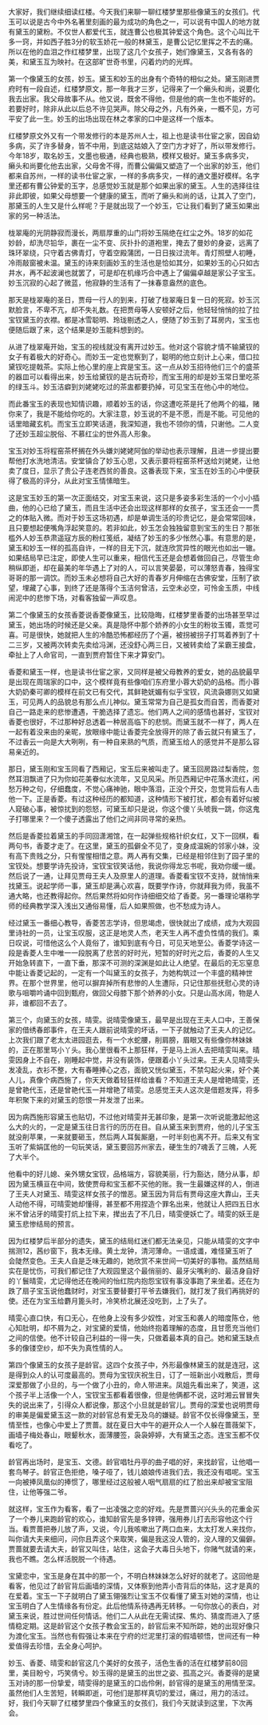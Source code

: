 
大家好，我们继续细读红楼。今天我们来聊一聊红楼梦里那些像黛玉的女孩们。代玉可以说是古今中外名著里刻画的最为成功的角色之一，可以说有中国人的地方就有黛玉的黛粉。不仅世人都爱代玉，就连曹公也极其钟爱这个角色。这个心叫比干多一窍，并如西子胜3分的软玉娇花一般的林黛玉，是曹公记忆里挥之不去的痛。所以在他的血泪之作红楼梦里，出现了这几个女孩子，她们像黛玉，又各有各的美，和黛玉互为映衬。在这部旷世奇书里，闪着灼灼的光辉。

第一个像黛玉的女孩，妙玉。黛玉和妙玉的出身有个奇特的相似之处。黛玉刚进贾府时有一段自述，红楼梦原文，那一年我才三岁，记得来了一个癞头和尚，说要化我去出家。我父母故事不从。他又说，既舍不得他，但是他的病一生也不能好的。若要好时，除非从此以后总不许见哭声。除父母之外，凡有外亲，一概不见，方可平安了此一生。妙玉的出场出现在林之孝家的口中是这样一个版本。

红楼梦原文外又有一个带发修行的本是苏州人士，祖上也是读书仕宦之家，因自幼多病，买了许多替身，皆不中用，到底这姑娘入了空门方才好了，所以带发修行。今年18岁，取名妙玉，文墨也极通，经典也极熟，模样又极好。黛玉多病多灾，癞头和尚要化他去出家，父母舍不得，而曹公偏偏又塑造了一个出家的妙玉，他们都来自苏州，一样的读书仕宦之家，一样的多病多灾，一样的通文墨好模样。名字里还都有曹公钟爱的玉字，总感觉妙玉就是那个如果出家的黛玉。人生的选择往往非此即彼，如果父母想要一个健康的黛玉，而听了癞头和尚的话，让其入了空门，那黛玉的人生又是什么样呢？于是就出现了一个妙玉，它让我们看到了黛玉如果出家的另一种活法。

栊翠庵的光阴静寂而漫长，两扇厚重的山门将妙玉隔绝在红尘之外。18岁的如花妙龄，却洗尽铅华，裹在一尘不变、灰扑扑的道袍里，掩去了曼妙的身姿，远离了珠环翠绕，只守着古佛青灯，守着空殿蒲团，一日日挨过流年。青灯照壁人初睡，冷雨敲窗被未温。黛玉的诗来刻画妙玉的生活也是恰如其分，如果妙玉的心只如古井水，再不起波澜也就罢了，可是却在机缘巧合中遇上了偏偏卓越是家公子宝玉。妙玉沉寂的心起了微蓝，他寂静的生活有了一抹春意盎然的底色。

那天是栊翠庵的圣日，贾母一行人的到来，打破了栊翠庵日复一日的死寂。妙玉沉默脸言，不卑不亢，却不失礼数。在把贾母等人安顿好之后，他轻轻悄悄的拉了拉宝钗黛玉的衣襟。都是冰雪聪明、玲珑剔透之人，便随了妙玉到了耳房内，宝玉也便随后跟了来，这个结果是妙玉能料想到的。

从进了栊翠庵开始，宝玉的视线就没有离开过妙玉。他对这个容貌才情不输黛钗的女子有着极大的好奇心。而妙玉一定也觉察到了，聪明的他立刻计上心来，借口拉黛钗吃提戟茶。实际上他心里的座上宾是宝玉。这一点从妙玉招待他们三个的盛茶的器皿可以看得出来，妙玉给黛钗的是古玩奇珍，而宝玉用的却是妙玉常日里吃茶的绿玉斗。妙玉洁癖到刘姥姥吃过的茶盅都要扔掉，可见宝玉在他心中的地位。

而此番宝玉的表现也知情识趣，顺着妙玉的话，你这遭吃茶是托了他两个的福，赌你来了，我是不能给你吃的。大家注意，妙玉说的不是不愿，而是不能。可见他的话里暗藏玄机。而宝玉立即笑话道，我深知道，我也不领你的情，只谢他。二人变了还妙玉超尘脱俗、不慕红尘的世外高人形象。

宝玉对妙玉将程窑茶杯搁在外头嫌刘姥姥阿伽的举动也表示理解，且进一步提出要帮他打水洗地清洁。安堂镇合了妙玉心思，又表示要将程窑茶杯送给刘姥姥，让他卖了度日，显示了贵公子连老西贫的善良。这番表现下来，宝玉在妙玉的心中便获得了极高的评分，从此对宝玉情愫暗生。

这是宝玉妙玉的第一次正面结交，对宝玉来说，这只是多姿多彩生活的一个小小插曲，他的心已给了黛玉，而且生活中还会出现这样那样的女孩子，宝玉还会一一贯之的体贴入微。而对于妙玉这场初遇，却是单调生活的珍贵记忆，是会常常回味，且只要想起便嘴角浮起笑意的。若非如此，妙玉怎会独独留意到宝玉的生日？那张槛外人妙玉恭肃遥寇方辰的粉红笺纸，凝结了妙玉的多少怅然心事。有意思的是，黛玉和妙玉一样的孤高自许，一样的目无下沉，就连欣赏异性的眼光也如出一辙。如果结局早已注定，即使人生可以重来，相信代玉还是会想着做回自己，尽管生命稍纵即逝，却在最美的年华遇上了对的人，可以言笑晏晏，可以薄怒青春，独得宝哥哥的那一调饮。而妙玉未必想将自己大好的青春岁月伸缩在古佛安堂，压制了欲望，埋藏了心事，到终了还是落得个玉洁何曾洁，云空未必空，可怜金玉质，中线闹泥中的悲惨下场，对看客独留一声叹息。

第二个像黛玉的女孩香菱说香菱像黛玉，比较隐晦，红楼梦里香菱的出场甚至早过黛玉，她出场的时候还是父亲。真是隐怀中那个娇养的小女生的粉妆玉镯，乖觉可喜。可是很快，她就把人生的冷酷恐怖都经历了个遍，被拐被拐子打骂着养到了十二三岁，又被两次转卖先卖给冯渊，还没舒心两三日，又被转卖给了呆霸王接盘，牵扯上了人命官司，一直到贾府暂住下来才算安门。

香菱和黛玉一样，也是读书仕宦之家，又同样是被父母教养的爱女，她的品貌最早是出现在周瑞家的口中，这个模样竟有些像咱们东府里小蓉大奶奶的品格。而小蓉大奶奶秦可卿的模样在前文已有交代，其鲜艳妩媚有似乎宝钗，风流袅娜则又如黛玉，可见两人的品貌总有那么点儿神似。黛玉常常为自己是孤女而自苦，而香菱对自己一路走来的悲惨遭遇，干脆选择了遗忘。他们两人之间的感情也甚好，宝钗对香菱也很好，不过那种好总透着一种居高临下的悲悯。而黛玉就不一样了，两人在一起有着没来由的亲昵，放眼缘中能让香菱完全放得开的除了香云就只有黛玉了，不过香云一向是大大咧咧，有一种自来熟的气质，而黛玉给人的感觉并不是那么容易亲近的。

那日，黛玉刚和宝玉同看了西厢记，宝玉后来被叫走了。黛玉回房路过梨香院，忽然耳泪飘进了只为你如花美眷似水流年，又见风采。所见西厢记中花落水流红，闲愁万种之句，仔细蠢度，不觉心痛神驰，眼中落泪，正没个开交，忽觉背后有人击他一下。正是香菱。有过这种经历的都知道，这种情形下被打扰，都会有着好似被人窥破心事，被惊扰到的怨怒，可黛玉却只是说，你这个傻丫头唬我一跳，你这鬼子打哪里来？一个傻子透露出了他们之间非同寻常的亲热。

然后是香菱拉着黛玉的手同回潇湘馆，在一起弹些规格针织女红，又下一回棋，看两句书，香菱才走了。在这里，黛玉的孤僻全不见了，变身成温婉的邻家小妹，没有高下贵贱之分，只有惺惺相惜之意。两人再有交集，已经是相邻住到了园子里的宝钗处。想要学诗先投诗，宝钗宝钗笑话他，我说你得龙忘书呢，我劝你缓一缓。然后说了一通，让拜见贾母王夫人及原里人的道理。香菱看宝钗不支持，就悄悄来找黛玉。说起学师一事，黛玉却是满心欢喜，既要学作诗，你就拜我为师，我虽不通大略，也还教得起你。然后果然将如何作诗细细交给了香菱。另一番理论堪称学师的经典教学深入浅出又通俗易懂，后人如果照做，也不愁成为诗人。

经过黛玉一番细心教导，香菱苦志学诗，但思竭虑，很快就出了成绩，成为大观园里诗社的一员，让宝玉叹服，这正是地灵人杰，老天生人再不虚负性情的我们。乘日叹说，可惜他这么个人竟俗了，谁知到底有今日，可见天地至公。香菱学诗这一段是香菱人生中唯一一段脱离了悲苦的好时光，短暂的好时光之后，香菱的人生又开始急转直下，一直下垂，那深不可测的深渊是如此让人绝望。在最后的无忘窒息中能让香菱记起的，一定有一个叫黛玉的女孩子，为她构筑过一个丰盛的精神世界。在那个世界里，他可以摒弃掉所有悲惨的人生遭际，只记住那些抚慰心灵的诗歌与咀嚼吟诵中回到甄府，做回父母膝下那个娇养的小女。只是山高水阔，物是人非，谁都回不去了。

第三个，向黛玉的女孩，晴雯。说晴雯像黛玉，最早是出现在王夫人口中，王善保家的借绣春郎事件，在王夫人跟前说晴雯的坏话，一下子就触动了王夫人的记忆。上次我们跟了老太太进园逛去，有一个水蛇腰，削肩膀，眉眼又有些像你林妹妹的，正在那里骂小丫头。我心里很看不上那狂样，于是马上派人去把晴雯叫来。晴雯因身上不自在，刚睡起中觉，并没有装饰，便跟着小丫头过来。王夫人见晴雯头发凌乱，衣衫不整，大有春睡捧心之态，面貌又恍似黛玉，不禁勾起火来，好个美人儿，真像个病西施了，你天天做着轻狂样给谁看？不知道王夫人是增艳晴雯，还是曾艳代玉，还是曾艳代玉一并增艳了晴雯。总感觉王夫人这次是借题发挥，将多年积聚下来的对黛玉的怨恨一并发泄了出来。

因为病西施形容黛玉也贴切，不过他对晴雯并无甚印象，是第一次听说能激起他这么大的火的，一定是黛玉往日言行的历历在目。自从黛玉来到贾府，他的儿子宝玉就没削苹果，一来就要砸玉，然后两人耳鬓厮磨，一时半刻也离不开。后来又有宝玉听了紫娟匡他的一句玩笑话，黛玉要回苏州家去，硬生生的7魂丢了三魄，人死了大半个。

他看中的好儿媳、亲外甥女宝钗，品格端方，容貌美丽，行为豁达，随分从事，却因为黛玉横亘在中间，致使贾母和宝玉都不买他的账。我一生最嫌这样的人，倒进了王夫人对黛玉、晴雯这样女孩子的憎恶。黛玉因为背后有贾母这座大靠山，王夫人动他不得，可晴雯她却懂得，甚至都不用捏造个罪名出来，他就让人把四五日水米不曾沾牙的晴雯打炕上拉下来，撵出去了不几日，晴雯便妖亡了。晴雯的妖王是黛玉悲惨结局的预言。

因为红楼梦后半部分的遗失，黛玉的结局红迷们都无法亲见，只能从晴雯的文字中揣测12，茜纱窗下，我本无缘。黄土龙钟，清河薄命。一语成谶，难怪黛玉听了会陡然变色。王夫人自是乏味无趣的，她欣赏不来世间一切美好的事物。虽然结局实在是忧伤，可我们都记住了大观园里这个最俏丽的、最牙尖嘴利的、最洁身自好的丫鬟晴雯，尤记得他还在晚间的怡红院内抱怨宝钗有事没事跑了来坐着。还在为跌了扇子宝玉说他蠢财时，对宝玉要替要打平爷去嫌我们，就打发了我们再挑好的使。还在为宝玉给麝月篦头时，冷笑桥北展还没吃到，上了头了。

晴雯心直口快，有口无心，在他身上没有多少奴性，对宝玉和袭人的暗度陈仓，他心知肚明，却不屑为之，对宝黛的爱情，他始终抱着理解的态度，且甘愿充当他们之间的信使。他不计较自己利益的一得一失，只做着最本真的自己。她和黛玉缺点多的像镂空纱，却不失为真性情的人。

第四个像黛玉的女孩子是龄官。这四个女孩子中，外形最像林黛玉的就是连冠，这是得到众人的认可度最高的。贾母为宝钗庆祝生日，订了一班新出小戏散后，贾母深爱那做了小旦的，与一个做了小丑的，命人带进来。凤姐先看出来了，笑道，这个孩子半上活像一个人，宝钗宝玉都看着很像，但是他俩都不说，这时湘云冒冒失失的说出来了，引得众人都说像，那这个小旦就是龄官儿。贾母的深爱也说明贾母的审美是偏爱黛玉这一款的对龄官总有爱无及乌的嫌疑。龄官不仅长得像黛玉，至情至性，也像心中爱上了贾蔷。就在夏日大中午的避开众人一个人躲在蔷薇架下，画墙子梅处春山，眼颦秋水，面薄腰签，袅袅婷婷，大有黛玉之态。连宝玉都不仅看吃了。

龄官再出场时，是宝玉、文德。龄官唱牡丹亭的曲子唱的好，来找龄官，让他唱一套鸟琴子。龄官正色拒绝，嗓子哑了，钱儿娘娘传进我们去，我还没有唱呢。宝玉一向被捧凤凰似的捧惯了，哪里经过这般被人咽气扇扇的红了脸出来却被宝宝阻住，让他等强二爷。

就这样，宝玉作为看客，看了一出凌强之恋的好戏。先是贾蔷兴兴头头的花重金买了一个券儿来跑龄官的欢心，谁知龄官先是多锌钾，强用券儿打去形容他这个行当。看贾蔷把券儿放了声，又说，今儿我咳嗽出了两口血来，太太打发人来找你，叫你请大夫来细问，问你且弄这个来取笑，偏是我这没人管的，没人理的又偏僻。贾蔷就要去请大夫，龄官又叫住，站住，这会子大毒日头地下，你赌气就请的来，我也不瞧。怎么样活脱脱一个待遇。

宝黛恋中，宝玉是身在其中的那一个，不明白林妹妹怎么好好的就老了。这回他是看客，他见过了龄官背后画墙的深情，又体察到他弄小杏背后的体贴，这才是真的在爱着。宝玉一下子就明白了黛玉翎强烈让宝玉不仅看懂了黛玉对她的深情，也让宝玉明白了人生情缘各有份定。此后他情系待遇再无转移。一句你放心的表白，对黛玉来说，胜过世间任何情话。他们二人从此在无需试探、焦灼、猜度而进入了感情稳定期。这是龄官这个女孩子教会宝玉的，龄官后来不知所踪，她的出现好像只为渡化宝玉。当然也有假强让本来在宁府的烂泥里打滚的假墙顿悟，世间还有一种爱值得去珍惜，去全身心呵护。

妙玉、香菱、晴雯和龄官这几个美好的女孩子，活色生香的活在红楼梦前80回里，美目盼兮，巧笑倩兮。妙玉得的是黛玉的出世之姿、孤高之兴。香菱得的是黛玉对诗的那一份挚爱，晴雯得的是黛玉的口齿伶俐，龄官得的是黛玉的用情至深。虽然他们人生苦短，转瞬即逝，可他们是那样真切的爱过，痛过，用力的活过。好，我们今天聊了红楼梦里四个像黛玉的女孩们，我们今天就读到这里，下次再会。


